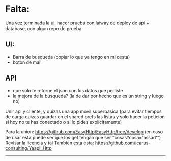 # Falta:

Una vez terminada la ui, hacer prueba con laiway de deploy de api + database, con algun repo de prueba

## UI:
+ Barra de busqueda (copiar lo que ya tengo en mi cesta)
+ boton de mail

## API
+ que solo te retorne el json con los datos que pediste
+ la mejora de la busqueda? (la de dar por hecho que es un string y luego no)


Unir api y cliente, y quizas una app movil superbasica (para evitar tiempos de carga quizas guardar en el shared prefs las listas y solo hacer la peticion si hoy no te has conectado o si lo pides explicitamente)

Para la union:
  https://github.com/EasyHttp/EasyHttp/tree/develop  (en caso de usar esta puede ser que los get tengan que ser "cosas?cosa='assad'")
  Revisar la licencia y tal
  Tambien esta esta:  https://github.com/icarus-consulting/Yaapii.Http

  
-------------------------------------------------



